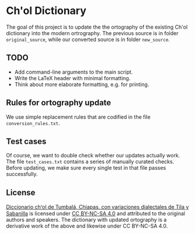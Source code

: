 
Ch'ol Dictionary
================

The goal of this project is to update the the ortography of the existing Ch'ol
dictionary into the modern ortrography. The previous source is in folder
`original_source`, while our converted source is in folder `new_source`. 


## TODO
* Add command-line arguments to the main script.
* Write the LaTeX header with minimal formatting.
* Think about more elaborate formatting, e.g. for printing.


## Rules for ortography update

We use simple replacement rules that are codified in the file
`conversion_rules.txt`.


## Test cases

Of course, we want to double check whether our updates actually work. The file
`test_cases.txt` contains a series of manually curated checks. Before updating,
we make sure every single test in that file passes successfully.


## License

[Diccionario chꞌol de Tumbalá, Chiapas, con variaciones dialectales de Tila y
Sabanilla](https://www.sil.org/resources/archives/35328) is licensed under [CC
BY-NC-SA 4.0](https://creativecommons.org/licenses/by-nc-sa/4.0/legalcode) and
attributed to the original authors and speakers. The dictionary with updated
ortography is a derivative work of the above and likewise under CC BY-NC-SA
4.0.
